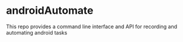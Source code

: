 # androidAutomate
This repo provides a command line interface and API for recording and automating android tasks
